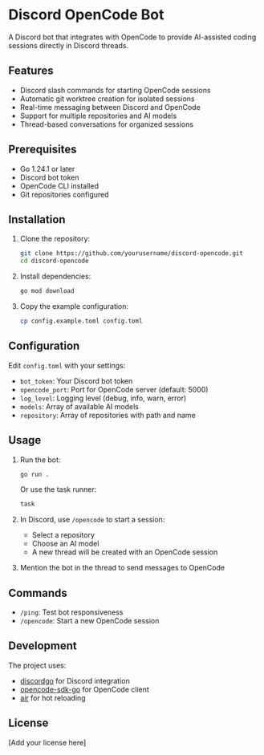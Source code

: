 # Discord OpenCode Bot

A Discord bot that integrates with OpenCode to provide AI-assisted coding sessions directly in Discord threads.

## Features

- Discord slash commands for starting OpenCode sessions
- Automatic git worktree creation for isolated sessions
- Real-time messaging between Discord and OpenCode
- Support for multiple repositories and AI models
- Thread-based conversations for organized sessions

## Prerequisites

- Go 1.24.1 or later
- Discord bot token
- OpenCode CLI installed
- Git repositories configured

## Installation

1. Clone the repository:
   ```bash
   git clone https://github.com/yourusername/discord-opencode.git
   cd discord-opencode
   ```

2. Install dependencies:
   ```bash
   go mod download
   ```

3. Copy the example configuration:
   ```bash
   cp config.example.toml config.toml
   ```

## Configuration

Edit `config.toml` with your settings:

- `bot_token`: Your Discord bot token
- `opencode_port`: Port for OpenCode server (default: 5000)
- `log_level`: Logging level (debug, info, warn, error)
- `models`: Array of available AI models
- `repository`: Array of repositories with path and name

## Usage

1. Run the bot:
   ```bash
   go run .
   ```

   Or use the task runner:
   ```bash
   task
   ```

2. In Discord, use `/opencode` to start a session:
   - Select a repository
   - Choose an AI model
   - A new thread will be created with an OpenCode session

3. Mention the bot in the thread to send messages to OpenCode

## Commands

- `/ping`: Test bot responsiveness
- `/opencode`: Start a new OpenCode session

## Development

The project uses:
- [discordgo](https://github.com/bwmarrin/discordgo) for Discord integration
- [opencode-sdk-go](https://github.com/sst/opencode-sdk-go) for OpenCode client
- [air](https://github.com/cosmtrek/air) for hot reloading

## License

[Add your license here]